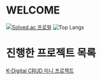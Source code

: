 # WELCOME


[![Solved.ac
프로필](http://mazassumnida.wtf/api/v2/generate_badge?boj=lampikachu)](https://solved.ac/lampikachu)
![Top Langs](https://github-readme-stats.vercel.app/api/top-langs/?username=JisooOvO&style=compact&theme=tokyonight)


# 진행한 프로젝트 목록

[K-Digital CRUD 미니 프로젝트](https://github.com/JisooOvO/kminiproject-dietapp)
